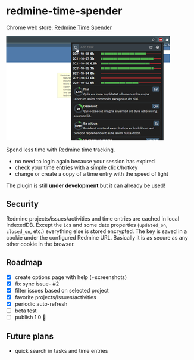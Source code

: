 redmine-time-spender
====================

Chrome web store: [Redmine Time Spender](https://chrome.google.com/webstore/detail/ajgdpnedcfflmknmalhcaenanifgfiop)

![screen](images/promo1.png)

Spend less time with Redmine time tracking.
* no need to login again because your session has expired
* check your time entries with a simple click/hotkey
* change or create a copy of a time entry with the speed of light

The plugin is still **under development** but it can already be used!

Security
--------

Redmine projects/issues/activities and time entries are cached in local IndexedDB.
Except the `id`s and some date properties (`updated_on`, `closed_on`, etc.) everything else is stored encrypted.
The key is saved in a cookie under the configured Redmine URL.
Basically it is as secure as any other cookie in the browser.

Roadmap
-------
- [X] create options page with help (+screenshots)
- [X] fix sync issue- #2
- [X] filter issues based on selected project
- [X] favorite projects/issues/activities
- [X] periodic auto-refresh
- [ ] beta test
- [ ] publish 1.0 🍰

Future plans
------------
* quick search in tasks and time entries
